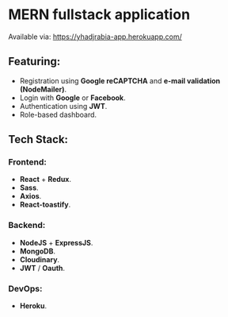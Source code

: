 # MERN fullstack application

Available via: https://yhadjrabia-app.herokuapp.com/


## Featuring:

- Registration using **Google reCAPTCHA** and **e-mail validation (NodeMailer)**.
- Login with **Google** or **Facebook**.
- Authentication using **JWT**.
- Role-based dashboard.

## Tech Stack: 


### Frontend:

- **React** + **Redux**.
- **Sass**.
- **Axios**.
- **React-toastify**.

### Backend:
- **NodeJS** + **ExpressJS**.
- **MongoDB**.
- **Cloudinary**.
- **JWT** / **Oauth**.

### DevOps:

- **Heroku**.
